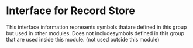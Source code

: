 
# Interface for Record Store
This interface information represents symbols thatare defined in this group but used in other modules.  Does not includesymbols defined in this group that are used inside this module.
(not used outside this module)

